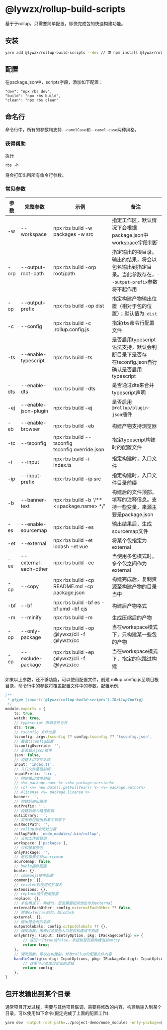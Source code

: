 # @lywzx/rollup-build-scripts

基于于rollup，只需要简单配置，即快完成包的快速构建功能。

## 安装

```bash
yarn add @lywzx/rollup-build-scripts --dev // 或 npm install @lywzx/rollup-build-scripts --save-dev
```

## 配置

在package.json中，scripts字段，添加如下配置：

```
"dev": "npx rbs dev",
"build": "npx rbs build",
"clean": "npx rbs clean"
```

## 命名行

命令行中，所有的参数均支持`--camelCase`和`--camel-case`两种风格。

### 获得帮助

执行

`rbs -h` 

将会打印出所所有命令行参数。


### 常见参数

| 参数   | 完整参数                  | 示例                                              | 备注                                                                  |
|------|-----------------------|-------------------------------------------------|---------------------------------------------------------------------|
| -w   | --workspace           | npx rbs build -w packages -w src                | 指定工作区，默认情况下会根据package.json中workspace字段判断                            |
| -orp | --output-root-path    | npx rbs build -orp root/path                    | 指定输出的根目录。输出的结果，将会以包名输出到指定目录。当此参数存在，`--output-prefix`参数将不起作用         |
| -op  | --output-prefix       | npx rbs build -op dist                          | 指定构建产物输出位置（相对于包的位置）；默认值为: `dist`                                    |
| -c   | --config              | npx rbs build -c .rollup.config.js              | 指定rbs命令行配置文件                                                        |
| -ts  | --enable-typescript   | npx rbs build -ts                               | 是否启用typescript语法支持，默认会判断目录下是否存<br/>在tsconfig.json自行确认是否启用typescript |
| -dts | --enable-dts          | npx rbs build -dts                              | 是否通过dts来合并typescript声明                                              |
| -ej  | --enable-json-plugin  | npx rbs build -ej                               | 是否启用`@rollup/plugin-json`插件                                         |
| -eb  | --enable-browser      | npx rbs build -eb                               | 构建产物支持浏览器                                                           |
| -tc  | --tsconfig            | npx rbs build --tsconfig tsconfig.override.json | 指定typescript构建时的配置文件                                                |
| -i   | --input               | npx rbs build -i index.ts                       | 指定构建时，入口文件                                                          |
| -ip  | --input-prefix        | npx rbs build -ip src                           | 指定构建时，入口文件目录前缀                                                      |
| -b   | --banner-text         | npx rbs build -b '/** <=package.name> */'       | 构建后的文件顶部，填写的注释信息。支持一些变量，来源主要是package.json                           |
| -es  | --enable-sourcemap    | npx rbs build -es                               | 输出结果后，生成sourcemap文件                                                 |
| -et  | --external            | npx rbs build -et lodash -et vue                | 将某个包指定为external                                                     |
| -ee  | --external-each-other | npx rbs build -ee                               | 当使用多包模式时，多个包之间作为external                                            |
| -cp  | --copy                | npx rbs build -cp README.md -cp package.json    | 构建完成后，复制资源至构建产物的目录当中                                                |
| -bf  | --bf                  | npx rbs build -bf es -bf umd -bf cjs            | 构建后产物格式                                                             |
| -m   | --minify              | npx rbs build -m                                | 生成压缩后的产物                                                            |
| -op  | --only-package        | npx rbs build -op @lywxz/cli -f @lywzx/cc       | 当在workspace模式下，只构建某一些包的产物                                           |
| -ep  | --exclude-package     | npx rbs build -ep @lywxz/cli -f @lywzx/cc       | 当在workspace模式下，指定的包跳过构建                                             |


如果以上参数，还不够功能，可以使用配置文件，创建.rollup.config.js至项目根目录，命令行中的参数将覆盖配置文件中的参数，配置示例;

```typescript
/**
 * @type {import('@lywzx/rollup-build-scripts').IRollupConfig}
 */
module.exports = {
    ts: true,
    watch: true,
    // typescript 声明文件合并
    dts: true,
    // tsconfig 文件位置
    tsconfig: argv.tsconfig ?? config.tsconfig ?? 'tsconfig.json',
    // 覆盖tsconfig配置
    tsconfigOverride: '',
    // 是否载入json插件
    json: false,
    // 构建入口文件名称
    input: 'index.ts',
    // 入口文件路径前缀
    inputPrefix: 'src',
    // 构建输出文件前缀
    // <%= package.name %> v<%= package.version%>
    // (c) <%= new Date().getFullYear() %> <%= package.author%>
    // @license <%= package.license %>
    banner: '',
    // 构建后输出路径
    outPrefix: '',
    // 构建后输入路径前缀
    outLibrary: '',
    // 将所有包输出到某个目录下
    outRootPath: '',
    // rollup命令所处位置
    rollupPath: 'node_modules/.bin/rollup',
    // 当前工作区目录
    workspace: ['packages'],
    // 只构建某些包
    onlyPackage: '',
    // 是否需要生成sourcemap
    sourcemap: false,
    // buble插件配置
    buble: {},
    // commonjs插件配置
    commonjs: {},
    // resolve时使用的扩展名
    extensions: {},
    // replace插件使用配置
    replace: {},
    // 多包模式下，构建时，是否需要把其他包作为external
    externalEachOther: config.externalEachOther ?? false,
    // 需要external的包，如lodash
    external: {},
    // 输出是全局的名称
    outputGlobals: config.outputGlobals ?? {},
    // 辅助函数，用来过滤某些入口是否构建或不构建
    onlyEntry: (input: IEntryOption, pkg: IPackageConfig) => {
        // 返回一个true或false，来控制是否要构建当前entry
        return true; 
    },
    // 辅助函数，可以在构建前，修改rollup的配置文件内容
    handleConfig(config: InputOptions, pkg: IPackageConfig): InputOptions {
        // 这里可以处理自定议的逻辑
        return config;
    },
}
```

## 包开发输出到某个目录

通常项目开发过程，需要与其他项目联调，需要将修改的内容，构建后输入到某个目录，可以使用如下命令(假定完成了上面的配置工作):

```bash
yarn dev -output-root-path=../project-demo/node_modules -only-package=@test/package1 -op=@test/package2
```
